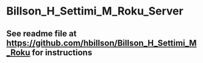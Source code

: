 # Billson_H_Settimi_M_Roku_Server
## See readme file at https://github.com/hbillson/Billson_H_Settimi_M_Roku for instructions
